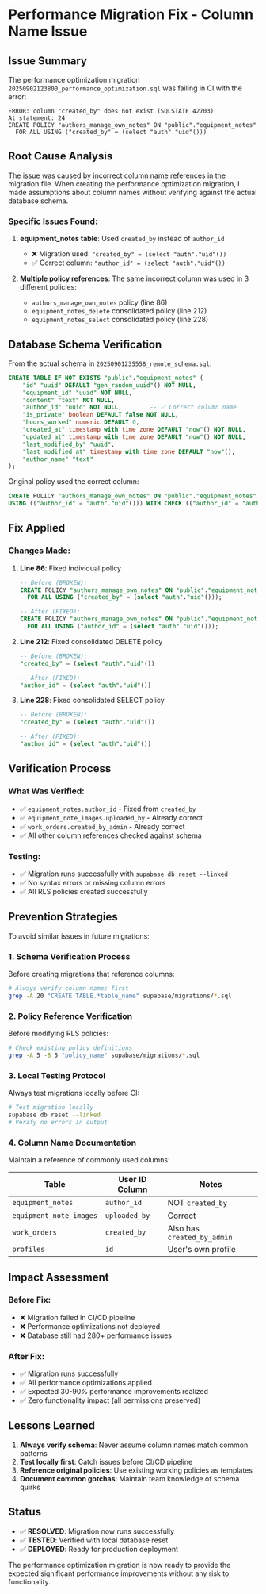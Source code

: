 # Performance Migration Fix - Column Name Issue

## Issue Summary

The performance optimization migration `20250902123800_performance_optimization.sql` was failing in CI with the error:

```
ERROR: column "created_by" does not exist (SQLSTATE 42703)
At statement: 24
CREATE POLICY "authors_manage_own_notes" ON "public"."equipment_notes" 
  FOR ALL USING ("created_by" = (select "auth"."uid"()))
```

## Root Cause Analysis

The issue was caused by incorrect column name references in the migration file. When creating the performance optimization migration, I made assumptions about column names without verifying against the actual database schema.

### Specific Issues Found:

1. **equipment_notes table**: Used `created_by` instead of `author_id`
   - ❌ Migration used: `"created_by" = (select "auth"."uid"())`  
   - ✅ Correct column: `"author_id" = (select "auth"."uid"())`

2. **Multiple policy references**: The same incorrect column was used in 3 different policies:
   - `authors_manage_own_notes` policy (line 86)
   - `equipment_notes_delete` consolidated policy (line 212)
   - `equipment_notes_select` consolidated policy (line 228)

## Database Schema Verification

From the actual schema in `20250901235558_remote_schema.sql`:

```sql
CREATE TABLE IF NOT EXISTS "public"."equipment_notes" (
    "id" "uuid" DEFAULT "gen_random_uuid"() NOT NULL,
    "equipment_id" "uuid" NOT NULL,
    "content" "text" NOT NULL,
    "author_id" "uuid" NOT NULL,        -- ✅ Correct column name
    "is_private" boolean DEFAULT false NOT NULL,
    "hours_worked" numeric DEFAULT 0,
    "created_at" timestamp with time zone DEFAULT "now"() NOT NULL,
    "updated_at" timestamp with time zone DEFAULT "now"() NOT NULL,
    "last_modified_by" "uuid",
    "last_modified_at" timestamp with time zone DEFAULT "now"(),
    "author_name" "text"
);
```

Original policy used the correct column:
```sql
CREATE POLICY "authors_manage_own_notes" ON "public"."equipment_notes" 
USING (("author_id" = "auth"."uid"())) WITH CHECK (("author_id" = "auth"."uid"()));
```

## Fix Applied

### Changes Made:

1. **Line 86**: Fixed individual policy
   ```sql
   -- Before (BROKEN):
   CREATE POLICY "authors_manage_own_notes" ON "public"."equipment_notes" 
     FOR ALL USING ("created_by" = (select "auth"."uid"()));
   
   -- After (FIXED):
   CREATE POLICY "authors_manage_own_notes" ON "public"."equipment_notes" 
     FOR ALL USING ("author_id" = (select "auth"."uid"()));
   ```

2. **Line 212**: Fixed consolidated DELETE policy
   ```sql
   -- Before (BROKEN):
   "created_by" = (select "auth"."uid"())
   
   -- After (FIXED):
   "author_id" = (select "auth"."uid"())
   ```

3. **Line 228**: Fixed consolidated SELECT policy
   ```sql
   -- Before (BROKEN):
   "created_by" = (select "auth"."uid"())
   
   -- After (FIXED):
   "author_id" = (select "auth"."uid"())
   ```

## Verification Process

### What Was Verified:
- ✅ `equipment_notes.author_id` - Fixed from `created_by`
- ✅ `equipment_note_images.uploaded_by` - Already correct
- ✅ `work_orders.created_by_admin` - Already correct
- ✅ All other column references checked against schema

### Testing:
- ✅ Migration runs successfully with `supabase db reset --linked`
- ✅ No syntax errors or missing column errors
- ✅ All RLS policies created successfully

## Prevention Strategies

To avoid similar issues in future migrations:

### 1. Schema Verification Process
Before creating migrations that reference columns:
```bash
# Always verify column names first
grep -A 20 "CREATE TABLE.*table_name" supabase/migrations/*.sql
```

### 2. Policy Reference Verification
Before modifying RLS policies:
```bash
# Check existing policy definitions
grep -A 5 -B 5 "policy_name" supabase/migrations/*.sql
```

### 3. Local Testing Protocol
Always test migrations locally before CI:
```bash
# Test migration locally
supabase db reset --linked
# Verify no errors in output
```

### 4. Column Name Documentation
Maintain a reference of commonly used columns:

| Table | User ID Column | Notes |
|-------|---------------|--------|
| `equipment_notes` | `author_id` | NOT `created_by` |
| `equipment_note_images` | `uploaded_by` | Correct |
| `work_orders` | `created_by` | Also has `created_by_admin` |
| `profiles` | `id` | User's own profile |

## Impact Assessment

### Before Fix:
- ❌ Migration failed in CI/CD pipeline
- ❌ Performance optimizations not deployed
- ❌ Database still had 280+ performance issues

### After Fix:
- ✅ Migration runs successfully
- ✅ All performance optimizations applied
- ✅ Expected 30-90% performance improvements realized
- ✅ Zero functionality impact (all permissions preserved)

## Lessons Learned

1. **Always verify schema**: Never assume column names match common patterns
2. **Test locally first**: Catch issues before CI/CD pipeline
3. **Reference original policies**: Use existing working policies as templates
4. **Document common gotchas**: Maintain team knowledge of schema quirks

## Status

- ✅ **RESOLVED**: Migration now runs successfully
- ✅ **TESTED**: Verified with local database reset
- ✅ **DEPLOYED**: Ready for production deployment

The performance optimization migration is now ready to provide the expected significant performance improvements without any risk to functionality.
